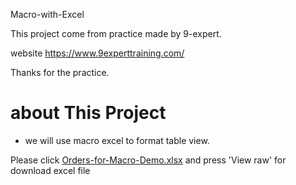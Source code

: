 
Macro-with-Excel

This project come from practice made by 9-expert.

website https://www.9experttraining.com/

Thanks for the practice.

# about This Project
- we will use macro excel to format table view.

Please click [Orders-for-Macro-Demo.xlsx](https://github.com/tamakuku/data-science-bootcamp9/blob/79c35d5e13b5ac15c93048c5eaadb1b0a15bf303/Portfolio-Project/Excel/Macro%20Excel/Orders-for-Macro-Demo.xlsx) and press 'View raw' for download excel file
